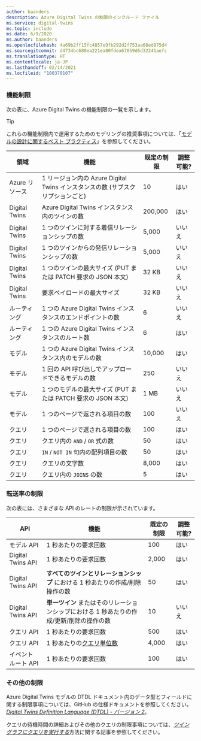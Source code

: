 ```yaml
---
author: baanders
description: Azure Digital Twins の制限のインクルード ファイル
ms.service: digital-twins
ms.topic: include
ms.date: 6/9/2020
ms.author: baanders
ms.openlocfilehash: 4a69b2ff15fc4857e9fb292d2f753aa68ed875d4
ms.sourcegitcommit: d4734bc680ea221ea80fdea67859d6d32241aefc
ms.translationtype: HT
ms.contentlocale: ja-JP
ms.lasthandoff: 02/14/2021
ms.locfileid: "100370107"
---
```

### <a name="functional-limits"></a>機能制限

次の表に、Azure Digital Twins の機能制限の一覧を示します。 

> [!TIP]
> これらの機能制限内で運用するためのモデリングの推奨事項については、「[モデルの設計に関するベスト プラクティス](../articles/digital-twins/concepts-models.md#best-practices-for-designing-models)」を参照してください。

| 領域 | 機能 | 既定の制限 | 調整可能? |
| --- | --- | --- | --- |
| Azure リソース | 1 リージョン内の Azure Digital Twins インスタンスの数 (サブスクリプションごと) | 10 | はい |
| Digital Twins | Azure Digital Twins インスタンス内のツインの数 | 200,000 | はい |
| Digital Twins | 1 つのツインに対する着信リレーションシップの数 | 5,000 | いいえ |
| Digital Twins | 1 つのツインからの発信リレーションシップの数 | 5,000 | いいえ |
| Digital Twins | 1 つのツインの最大サイズ (PUT または PATCH 要求の JSON 本文) | 32 KB | いいえ |
| Digital Twins | 要求ペイロードの最大サイズ | 32 KB | いいえ | 
| ルーティング | 1 つの Azure Digital Twins インスタンスのエンドポイントの数 | 6 | いいえ |
| ルーティング | 1 つの Azure Digital Twins インスタンスのルート数 | 6 | はい |
| モデル | 1 つの Azure Digital Twins インスタンス内のモデルの数 | 10,000 | はい |
| モデル | 1 回の API 呼び出しでアップロードできるモデルの数 | 250 | いいえ |
| モデル | 1 つのモデルの最大サイズ (PUT または PATCH 要求の JSON 本文) | 1 MB | いいえ |
| モデル | 1 つのページで返される項目の数 | 100 | いいえ |
| クエリ | 1 つのページで返される項目の数 | 100 | はい |
| クエリ | クエリ内の `AND` / `OR` 式の数 | 50 | はい |
| クエリ | `IN` / `NOT IN` 句内の配列項目の数 | 50 | はい |
| クエリ | クエリの文字数 | 8,000 | はい |
| クエリ | クエリ内の `JOINS` の数 | 5 | はい |

### <a name="rate-limits"></a>転送率の制限

次の表には、さまざまな API のレートの制限が示されています。

| API | 機能 | 既定の制限 | 調整可能? |
| --- | --- | --- | --- |
| モデル API | 1 秒あたりの要求回数 | 100 | はい |
| Digital Twins API | 1 秒あたりの要求回数 | 2,000 | はい |
| Digital Twins API | **すべてのツインとリレーションシップ** における 1 秒あたりの作成/削除操作の数 | 50 | はい |
| Digital Twins API | **単一ツイン** またはそのリレーションシップにおける 1 秒あたりの作成/更新/削除の操作の数 | 10 | いいえ |
| クエリ API | 1 秒あたりの要求回数 | 500 | はい |
| クエリ API | 1 秒あたりの[クエリ単位数](../articles/digital-twins/concepts-query-units.md) | 4,000 | はい |
| イベント ルート API | 1 秒あたりの要求回数 | 100 | はい |

### <a name="other-limits"></a>その他の制限

Azure Digital Twins モデルの DTDL ドキュメント内のデータ型とフィールドに関する制限事項については、GitHub の仕様ドキュメントを参照してください。[*Digital Twins Definition Language (DTDL) - バージョン 2*](https://github.com/Azure/opendigitaltwins-dtdl/blob/master/DTDL/v2/dtdlv2.md)。
 
クエリの待機時間の詳細およびその他のクエリの制限事項については、[*ツイン グラフにクエリを実行する*](../articles/digital-twins/how-to-query-graph.md)方法に関する記事を参照してください。
